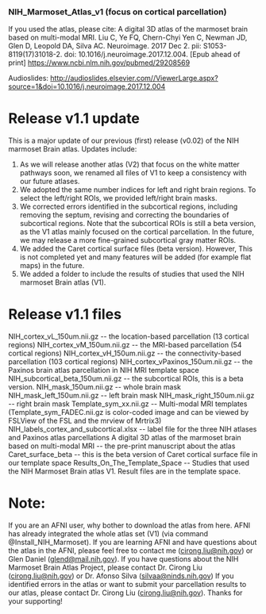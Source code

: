 ### NIH_Marmoset_Atlas_v1 (focus on cortical parcellation)
If you used the atlas, please cite: A digital 3D atlas of the marmoset brain based on multi-modal MRI. Liu C, Ye FQ, Chern-Chyi Yen C, Newman JD, Glen D, Leopold DA, Silva AC. Neuroimage. 2017 Dec 2. pii: S1053-8119(17)31018-2. doi: 10.1016/j.neuroimage.2017.12.004. [Epub ahead of print] https://www.ncbi.nlm.nih.gov/pubmed/29208569

Audioslides: http://audioslides.elsevier.com//ViewerLarge.aspx?source=1&doi=10.1016/j.neuroimage.2017.12.004

# Release v1.1 update
This is a major update of our previous (first) release (v0.02) of the NIH marmoset Brain atlas. Updates include:
1) As we will release another atlas (V2) that focus on the white matter pathways soon, we renamed all files of V1 to keep a consistency with our future atlases.
2) We adopted the same number indices for left and right brain regions. To select the left/right ROIs, we provided left/right brain masks.
3) We corrected errors identified in the subcortical regions, including removing the septum, revising and correcting the boundaries of subcortical regions. Note that the subcortical ROIs is still a beta version, as the V1 atlas mainly focused on the cortical parcellation. In the future, we may release a more fine-grained subcortical gray matter ROIs.
4) We added the Caret cortical surface files (beta version). However, This is not completed yet and many features will be added (for example flat maps) in the future.
5) We added a folder to include the results of studies that used the NIH marmoset Brain atlas (V1).


# Release v1.1 files
NIH_cortex_vL_150um.nii.gz -- the location-based parcellation (13 cortical regions)
NIH_cortex_vM_150um.nii.gz -- the MRI-based parcellation (54 cortical regions)
NIH_cortex_vH_150um.nii.gz -- the connectivity-based parcellation (103 cortical regions)
NIH_cortex_vPaxinos_150um.nii.gz -- the Paxinos brain atlas parcellation in NIH MRI template space
NIH_subcortical_beta_150um.nii.gz -- the subcortical ROIs, this is a beta version.
NIH_mask_150um.nii.gz -- whole brain mask
NIH_mask_left_150um.nii.gz -- left brain mask
NIH_mask_right_150um.nii.gz -- right brain mask
Template_sym_xx.nii.gz -- Multi-modal MRI templates
(Template_sym_FADEC.nii.gz is color-coded image and can be viewed by FSLView of the FSL and the mrview of Mrtrix3)
NIH_labels_cortex_and_subcortical.xlsx -- label file for the three NIH atlases and Paxinos atlas parcellations
A digital 3D atlas of the marmoset brain based on multi-modal MRI -- the pre-print manuscript about the atlas
Caret_surface_beta -- this is the beta version of Caret cortical surface file in our template space
Results_On_The_Template_Space -- Studies that used the NIH Marmoset Brain atlas V1. Result files are in the template space.


# Note:
If you are an AFNI user, why bother to download the atlas from here. AFNI has already integrated the whole atlas set (V1) (via command @Install_NIH_Marmoset).
If you are learning AFNI and have questions about the atlas in the AFNI, please feel free to contact me (cirong.liu@nih.gov) or Glen Daniel (glend@mail.nih.gov).
If you have questions about the NIH Marmoset Brain Atlas Project, please contact Dr. Cirong Liu (cirong.liu@nih.gov) or Dr. Afonso Silva (silvaa@ninds.nih.gov)
If you identified errors in the atlas or want to submit your parcellation results to our atlas, please contact Dr. Cirong Liu (cirong.liu@nih.gov).
Thanks for your supporting!
